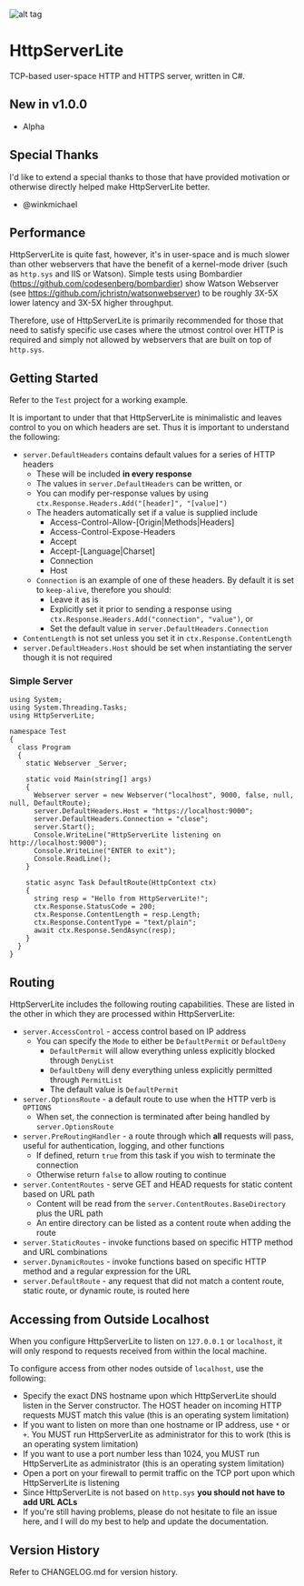 ![alt tag](https://github.com/jchristn/httpserverlite/blob/master/assets/icon.ico)

# HttpServerLite

TCP-based user-space HTTP and HTTPS server, written in C#.

## New in v1.0.0

- Alpha

## Special Thanks

I'd like to extend a special thanks to those that have provided motivation or otherwise directly helped make HttpServerLite better.

- @winkmichael

## Performance

HttpServerLite is quite fast, however, it's in user-space and is much slower than other webservers that have the benefit of a kernel-mode driver (such as ```http.sys``` and IIS or Watson).  Simple tests using Bombardier (https://github.com/codesenberg/bombardier) show Watson Webserver (see https://github.com/jchristn/watsonwebserver) to be roughly 3X-5X lower latency and 3X-5X higher throughput.

Therefore, use of HttpServerLite is primarily recommended for those that need to satisfy specific use cases where the utmost control over HTTP is required and simply not allowed by webservers that are built on top of ```http.sys```.

## Getting Started

Refer to the ```Test``` project for a working example.

It is important to under that that HttpServerLite is minimalistic and leaves control to you on which headers are set.  Thus it is important to understand the following:

- ```server.DefaultHeaders``` contains default values for a series of HTTP headers
  - These will be included **in every response**
  - The values in ```server.DefaultHeaders``` can be written, or
  - You can modify per-response values by using ```ctx.Response.Headers.Add("[header]", "[value]")```
  - The headers automatically set if a value is supplied include
    - Access-Control-Allow-[Origin|Methods|Headers]
    - Access-Control-Expose-Headers
    - Accept
    - Accept-[Language|Charset]
    - Connection
    - Host
  - ```Connection``` is an example of one of these headers.  By default it is set to ```keep-alive```, therefore you should:
    - Leave it as is
    - Explicitly set it prior to sending a response using ```ctx.Response.Headers.Add("connection", "value")```, or
    - Set the default value in ```server.DefaultHeaders.Connection```
- ```ContentLength``` is not set unless you set it in ```ctx.Response.ContentLength```
- ```server.DefaultHeaders.Host``` should be set when instantiating the server though it is not required

### Simple Server
```
using System;
using System.Threading.Tasks;
using HttpServerLite;

namespace Test
{
  class Program
  {
    static Webserver _Server;

    static void Main(string[] args)
    {
      Webserver server = new Webserver("localhost", 9000, false, null, null, DefaultRoute); 
      server.DefaultHeaders.Host = "https://localhost:9000";
      server.DefaultHeaders.Connection = "close";
      server.Start();
      Console.WriteLine("HttpServerLite listening on http://localhost:9000");
      Console.WriteLine("ENTER to exit");
      Console.ReadLine();
    }
         
    static async Task DefaultRoute(HttpContext ctx)
    {
      string resp = "Hello from HttpServerLite!";
      ctx.Response.StatusCode = 200; 
      ctx.Response.ContentLength = resp.Length;
      ctx.Response.ContentType = "text/plain";
      await ctx.Response.SendAsync(resp);
    }
  }
} 
```

## Routing

HttpServerLite includes the following routing capabilities.  These are listed in the other in which they are processed within HttpServerLite:

- ```server.AccessControl``` - access control based on IP address
  - You can specify the ```Mode``` to either be ```DefaultPermit``` or ```DefaultDeny```
    - ```DefaultPermit``` will allow everything unless explicitly blocked through ```DenyList```
    - ```DefaultDeny``` will deny everything unless explicitly permitted through ```PermitList```
    - The default value is ```DefaultPermit```
- ```server.OptionsRoute``` - a default route to use when the HTTP verb is ```OPTIONS```
  - When set, the connection is terminated after being handled by ```server.OptionsRoute```
- ```server.PreRoutingHandler``` - a route through which **all** requests will pass, useful for authentication, logging, and other functions
  - If defined, return ```true``` from this task if you wish to terminate the connection
  - Otherwise return ```false``` to allow routing to continue
- ```server.ContentRoutes``` - serve GET and HEAD requests for static content based on URL path
  - Content will be read from the ```server.ContentRoutes.BaseDirectory``` plus the URL path
  - An entire directory can be listed as a content route when adding the route
- ```server.StaticRoutes``` - invoke functions based on specific HTTP method and URL combinations
- ```server.DynamicRoutes``` - invoke functions based on specific HTTP method and a regular expression for the URL
- ```server.DefaultRoute``` - any request that did not match a content route, static route, or dynamic route, is routed here

## Accessing from Outside Localhost

When you configure HttpServerLite to listen on ```127.0.0.1``` or ```localhost```, it will only respond to requests received from within the local machine.

To configure access from other nodes outside of ```localhost```, use the following:

- Specify the exact DNS hostname upon which HttpServerLite should listen in the Server constructor. The HOST header on incoming HTTP requests MUST match this value (this is an operating system limitation)
- If you want to listen on more than one hostname or IP address, use ```*``` or ```+```. You MUST run HttpServerLite as administrator for this to work (this is an operating system limitation)
- If you want to use a port number less than 1024, you MUST run HttpServerLite as administrator (this is an operating system limitation)
- Open a port on your firewall to permit traffic on the TCP port upon which HttpServerLite is listening
- Since HttpServerLite is not based on ```http.sys``` **you should not have to add URL ACLs** 
- If you're still having problems, please do not hesitate to file an issue here, and I will do my best to help and update the documentation.

## Version History

Refer to CHANGELOG.md for version history.
